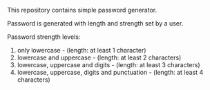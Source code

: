 This repository contains simple password generator.

Password is generated with length and strength set by a user.

Password strength levels:
1. only lowercase - (length: at least 1 character)
2. lowercase and uppercase - (length: at least 2 characters)
3. lowercase, uppercase and digits - (length: at least 3 characters)
4. lowercase, uppercase, digits and punctuation - (length: at least 4 characters)

